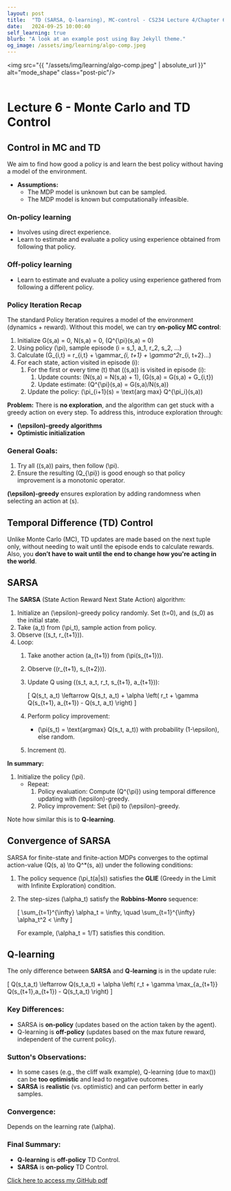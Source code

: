 ```yaml
---
layout: post
title:  "TD (SARSA, Q-learning), MC-control - CS234 Lecture 4/Chapter 6"
date:   2024-09-25 10:00:40
self_learning: true
blurb: "A look at an example post using Bay Jekyll theme."
og_image: /assets/img/learning/algo-comp.jpeg
---
```


<img src="{{ "/assets/img/learning/algo-comp.jpeg" | absolute_url }}" alt="mode_shape" class="post-pic"/>
<br />
<br />

# Lecture 6 - Monte Carlo and TD Control

## Control in MC and TD
We aim to find how good a policy is and learn the best policy without having a model of the environment.

- **Assumptions:**
  - The MDP model is unknown but can be sampled.
  - The MDP model is known but computationally infeasible.

### On-policy learning
- Involves using direct experience.
- Learn to estimate and evaluate a policy using experience obtained from following that policy.

### Off-policy learning
- Learn to estimate and evaluate a policy using experience gathered from following a different policy.

### Policy Iteration Recap
The standard Policy Iteration requires a model of the environment (dynamics + reward). Without this model, we can try **on-policy MC control**:

1. Initialize G(s,a) = 0, N(s,a) = 0, \(Q^{\pi}(s,a) = 0\)
2. Using policy \(\pi\), sample episode \(i = s_1, a_1, r_2, s_2, ...\)
3. Calculate \(G_{i,t} = r_{i,t} + \gamma*r_{i, t+1} + \gamma^2*r_{i, t+2}...\)
4. For each state, action visited in episode \(i\):
   1. For the first or every time \(t\) that \((s,a)\) is visited in episode \(i\):
      1. Update counts: \(N(s,a) = N(s,a) + 1\), \(G(s,a) = G(s,a) + G_{i,t}\)
      2. Update estimate: \(Q^{\pi}(s,a) = G(s,a)/N(s,a)\)
   2. Update the policy: \(\pi_{i+1}(s) = \text{arg max} Q^{\pi_i}(s,a)\)

**Problem:** There is **no exploration**, and the algorithm can get stuck with a greedy action on every step. To address this, introduce exploration through:
- **\(\epsilon\)-greedy algorithms**
- **Optimistic initialization**

### General Goals:
1. Try all \((s,a)\) pairs, then follow \(\pi\).
2. Ensure the resulting \(Q_{\pi}\) is good enough so that policy improvement is a monotonic operator.

**\(\epsilon\)-greedy** ensures exploration by adding randomness when selecting an action at \(s\).

## Temporal Difference (TD) Control
Unlike Monte Carlo (MC), TD updates are made based on the next tuple only, without needing to wait until the episode ends to calculate rewards. Also, you **don’t have to wait until the end to change how you're acting in the world**.

## SARSA
The **SARSA** (State Action Reward Next State Action) algorithm:

1. Initialize an \(\epsilon\)-greedy policy randomly. Set \(t=0\), and \(s_0\) as the initial state.
2. Take \(a_t\) from \(\pi_t\), sample action from policy.
3. Observe \((s_t, r_{t+1})\).
4. Loop:
   1. Take another action \(a_{t+1}\) from \(\pi(s_{t+1})\).
   2. Observe \((r_{t+1}, s_{t+2})\).
   3. Update Q using \((s_t, a_t, r_t, s_{t+1}, a_{t+1})\):
   
      \[
      Q(s_t, a_t) \leftarrow Q(s_t, a_t) + \alpha \left( r_t + \gamma Q(s_{t+1}, a_{t+1}) - Q(s_t, a_t) \right)
      \]
   
   4. Perform policy improvement:
      - \(\pi(s_t) = \text{argmax} Q(s_t, a_t)\) with probability \(1-\epsilon\), else random.
   5. Increment \(t\).

**In summary:**
1. Initialize the policy \(\pi\).
   - Repeat:
     1. Policy evaluation: Compute \(Q^{\pi}\) using temporal difference updating with \(\epsilon\)-greedy.
     2. Policy improvement: Set \(\pi\) to \(\epsilon\)-greedy.

Note how similar this is to **Q-learning**.

## Convergence of SARSA
SARSA for finite-state and finite-action MDPs converges to the optimal action-value \(Q(s, a) \to Q^*(s, a)\) under the following conditions:

1. The policy sequence \(\pi_t(a|s)\) satisfies the **GLIE** (Greedy in the Limit with Infinite Exploration) condition.
2. The step-sizes \(\alpha_t\) satisfy the **Robbins-Monro** sequence:
   
   \[
   \sum_{t=1}^{\infty} \alpha_t = \infty, \quad \sum_{t=1}^{\infty} \alpha_t^2 < \infty
   \]

   For example, \(\alpha_t = 1/T\) satisfies this condition.

## Q-learning
The only difference between **SARSA** and **Q-learning** is in the update rule:

\[
Q(s_t,a_t) \leftarrow Q(s_t,a_t) + \alpha \left( r_t + \gamma \max_{a_{t+1}} Q(s_{t+1},a_{t+1}) - Q(s_t,a_t) \right)
\]

### Key Differences:
- SARSA is **on-policy** (updates based on the action taken by the agent).
- Q-learning is **off-policy** (updates based on the max future reward, independent of the current policy).

### Sutton's Observations:
- In some cases (e.g., the cliff walk example), Q-learning (due to max()) can be **too optimistic** and lead to negative outcomes.
- **SARSA** is **realistic** (vs. optimistic) and can perform better in early samples.

### Convergence:
Depends on the learning rate \(\alpha\).

### Final Summary:
- **Q-learning** is **off-policy** TD Control.
- **SARSA** is **on-policy** TD Control.

[Click here to access my GitHub pdf](https://github.com/YaroKazakov/RL-phd/blob/main/stanford_cs234/cs234_Lecture1_notes.pdf)
